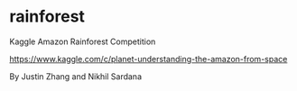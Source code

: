 # rainforest
Kaggle Amazon Rainforest Competition

https://www.kaggle.com/c/planet-understanding-the-amazon-from-space


By Justin Zhang and Nikhil Sardana
